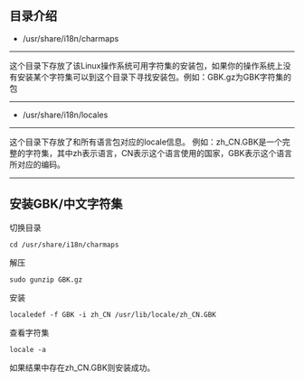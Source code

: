 ## 目录介绍
* /usr/share/i18n/charmaps<br>
***
 这个目录下存放了该Linux操作系统可用字符集的安装包，如果你的操作系统上没有安装某个字符集可以到这个目录下寻找安装包。例如：GBK.gz为GBK字符集的包
***
* /usr/share/i18n/locales <br>
***
这个目录下存放了和所有语言包对应的locale信息。
例如：zh_CN.GBK是一个完整的字符集，其中zh表示语言，CN表示这个语言使用的国家，GBK表示这个语言所对应的编码。
***

## 安装GBK/中文字符集
切换目录
```
cd /usr/share/i18n/charmaps
```
解压
```
sudo gunzip GBK.gz
```
安装
```
localedef -f GBK -i zh_CN /usr/lib/locale/zh_CN.GBK
```
查看字符集
```
locale -a
```
如果结果中存在zh_CN.GBK则安装成功。